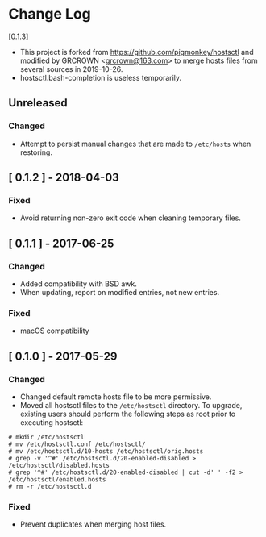 # Change Log

[0.1.3]

- This project is forked from <https://github.com/pigmonkey/hostsctl> and modified by GRCROWN \<<grcrown@163.com>\> to merge hosts files from several sources in 2019-10-26.
- hostsctl.bash-completion is useless temporarily.

## Unreleased

### Changed

- Attempt to persist manual changes that are made to `/etc/hosts` when restoring.

## [ 0.1.2 ] - 2018-04-03

### Fixed

- Avoid returning non-zero exit code when cleaning temporary files.

## [ 0.1.1 ] - 2017-06-25

### Changed

- Added compatibility with BSD awk.
- When updating, report on modified entries, not new entries.

### Fixed

- macOS compatibility


## [ 0.1.0 ] - 2017-05-29

### Changed

- Changed default remote hosts file to be more permissive.
- Moved all hostsctl files to the `/etc/hostsctl` directory. To upgrade, existing users should perform the following steps as root prior to executing hostsctl:

```shell
# mkdir /etc/hostsctl
# mv /etc/hostsctl.conf /etc/hostsctl/
# mv /etc/hostsctl.d/10-hosts /etc/hostsctl/orig.hosts
# grep -v '^#' /etc/hostsctl.d/20-enabled-disabled > /etc/hostsctl/disabled.hosts
# grep '^#' /etc/hostsctl.d/20-enabled-disabled | cut -d' ' -f2 > /etc/hostsctl/enabled.hosts
# rm -r /etc/hostsctl.d
```

### Fixed

- Prevent duplicates when merging host files.
